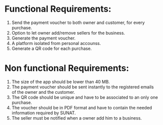 # Functional Requirements:

1. Send the payment voucher to both owner and customer, for every purchase.
2. Option to let owner add/remove sellers for the business.
3. Generate the payment voucher.
4. A platform isolated from personal accounss.
5. Generate a QR code for each purchase.

# Non functional Requirements:
1. The size of the app should be lower than 40 MB.
2. The payment voucher should be sent instantly to the registered emails of the owner and the customer.
3. The QR code should be unique and have to be associated to an only one purchase.
4. The voucher should be in PDF format and have to contain the needed information required by SUNAT.
5. The seller must be notified when a owner add him to a business.
